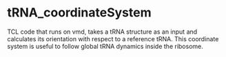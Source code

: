# tRNA_coordinateSystem
TCL code that runs on vmd, takes a tRNA structure as an input and calculates its orientation with respect to a reference tRNA. This coordinate system is useful to follow global tRNA dynamics inside the ribosome.
